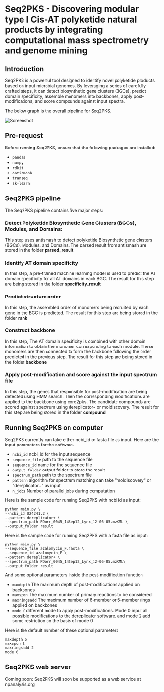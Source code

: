 # Seq2PKS - Discovering modular type I Cis-AT polyketide natural products by integrating computational mass spectrometry and genome mining

## Introduction
Seq2PKS is a powerful tool designed to identify novel polyketide products based on input microbial genomes. By leveraging a series of carefully crafted steps, it can detect biosynthetic gene clusters (BGCs), predict domain specificity, assemble monomers into backbones, apply post-modifications, and score compounds against input spectra.

The below graph is the overall pipeline for Seq2PKS.

![Screenshot](image/seq2PKS_pipeline.png)

## Pre-request
Before running Seq2PKS, ensure that the following packages are installed:

* `pandas`
* `numpy`
* `rdkit`
* `antismash`
* `transeq`
* `sk-learn`

## Seq2PKS pipeline
The Seq2PKS pipeline contains five major steps:
### Detect Polyketide Biosynthetic Gene Clusters (BGCs), Modules, and Domains:
This step uses antismash to detect polyketide Biosynthetic gene clusters (BGCs), Modules, and Domains. The parsed result from antismash are stored in the folder **parsed_result**
### Identify AT domain specificity 
In this step, a pre-trained machine learning model is used to predict the AT domain specificity for all AT domains in each BGC. The result for this step are being stored in the folder **specificity_result**
### Predict structure order
In this step, the assembled order of monomers being recruited by each gene in the BGC is predicted. The result for this step are being stored in the folder **rank**
### Construct backbone
In this step, The AT domain specificity is combined with other domain information to obtain the monomer corresponding to each module. These monomers are then connected to form the backbone following the order predicted in the previous step. The result for this step are being stored in the folder **backbone** 
### Apply post-modification and score against the input spectrum file
In this step, the genes that responsible for post-modification are being detected using HMM search. Then the corresponding modifications are applied to the backbone using core2pks. The candidate compounds are scored against spectrum using dereplicator+ or moldiscovery. The result for this step are being stored in the folder **compound** 


## Running Seq2PKS on computer
Seq2PKS currently can take either ncbi_id or fasta file as input. Here are the input parameters for the software.

* `ncbi_id` ncbi_id for the input sequence
* `sequence_file` path to the sequence file
* `sequence_id` name for the sequence file
* `output_folder` output folder to store the result
* `spectrum_path` path to the spectrum file
* `pattern` algorithm for spectrum matching can take "moldiscovery" or "dereplicator+" as input
* `n_jobs` Number of parallel jobs during computation

Here is the sample code for running Seq2PKS with ncbi id as input:
```
python main.py \
--ncbi_id U24241.2 \
--pattern dereplicator+ \
--spectrum_path PDorr_0045_14Sep12_Lynx_12-06-05.mzXML \
--output_folder result
```

Here is the sample code for running Seq2PKS with a fasta file as input:
```
python main.py \
--sequence_file azalomycin_F.fasta \
--sequence_id azalomycin_F \
--pattern dereplicator+ \
--spectrum_path PDorr_0045_14Sep12_Lynx_12-06-05.mzXML\
--output_folder result
```


And some optional parameters inside the post-modification function

* `maxdepth`  The maximum depth of post-modifications applied on backbones
* `maxspon` The maximum number of primary reactions to be considered
* `maxringsadd` The maximum number of 6-member or 5-member rings applied on backbones
* `mode` 2 different mode to apply post-modifications. Mode 0 input all possible modifications to the dereplicator software, and mode 2 add some restriction on the basis of mode 0

Here is the default number of these optional parameters

```
maxdepth 5
maxspon 2
maxringsadd 2
mode 0
```
## Seq2PKS web server

Coming soon: Seq2PKS will soon be supported as a web service at npanalysis.org
